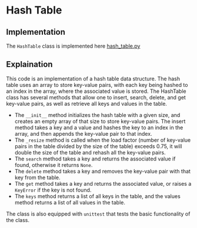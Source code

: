 # Hash Table

## Implementation

The `HashTable` class is implemented here [hash_table.py](../../data_structures/hash_table.py)

## Explaination

This code is an implementation of a hash table data structure. The hash table uses an array to store key-value pairs, with each key being hashed to an index in the array, where the associated value is stored. The HashTable class has several methods that allow one to insert, search, delete, and get key-value pairs, as well as retrieve all keys and values in the table.

- The `__init__` method initializes the hash table with a given size, and creates an empty array of that size to store key-value pairs. The insert method takes a key and a value and hashes the key to an index in the array, and then appends the key-value pair to that index. 
- The `_resize` method is called when the load factor (number of key-value pairs in the table divided by the size of the table) exceeds 0.75, it will double the size of the table and rehash all the key-value pairs. 
- The `search` method takes a key and returns the associated value if found, otherwise it returns `None`. 
- The `delete` method takes a key and removes the key-value pair with that key from the table. 
- The `get` method takes a key and returns the associated value, or raises a `KeyError` if the key is not found. 
- The `keys` method returns a list of all keys in the table, and the values method returns a list of all values in the table.

The class is also equipped with `unittest` that tests the basic functionality of the class.
